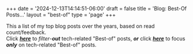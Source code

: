 +++
date = '2024-12-13T14:14:51-06:00'
draft = false
title = 'Blog: Best-Of Posts...'
layout = "best-of"
type = 'page'
+++

This a list of my top blog posts over the years, based on read count/feedback.  <br /> 
Click [***here***](https://julianwest.me/Blog/best-of-no-tech/) to *filter*-***out*** tech-related "Best-of" posts, ***or*** click [***here***](https://julianwest.me/Blog/best-of-tech/) to focus ***only*** on tech-related "Best-of" posts.